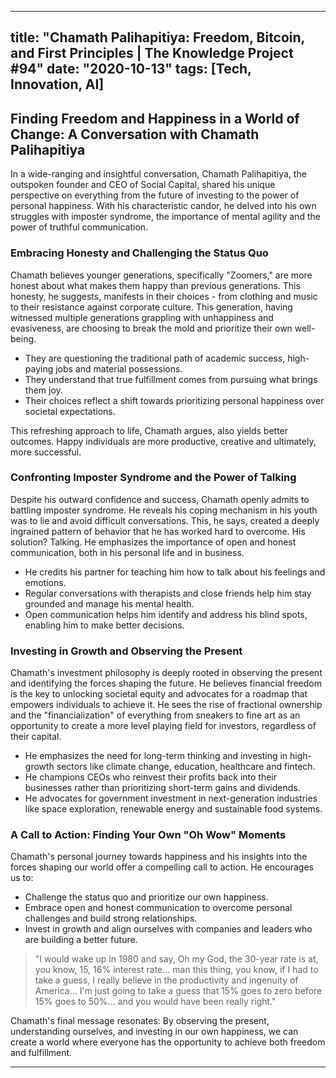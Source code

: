 
---
title: "Chamath Palihapitiya: Freedom, Bitcoin, and First Principles | The Knowledge Project #94"
date: "2020-10-13"
tags: [Tech, Innovation, AI]
---

## Finding Freedom and Happiness in a World of Change: A Conversation with Chamath Palihapitiya

In a wide-ranging and insightful conversation, Chamath Palihapitiya, the outspoken founder and CEO of Social Capital, shared his unique perspective on everything from the future of investing to the power of personal happiness. With his characteristic candor, he delved into his own struggles with imposter syndrome, the importance of mental agility and the power of truthful communication.  

### Embracing Honesty and Challenging the Status Quo

Chamath believes younger generations, specifically "Zoomers," are more honest about what makes them happy than previous generations. This honesty, he suggests, manifests in their choices - from clothing and music to their resistance against corporate culture. This generation, having witnessed multiple generations grappling with unhappiness and evasiveness, are choosing to break the mold and prioritize their own well-being. 

* They are questioning the traditional path of academic success, high-paying jobs and material possessions. 
* They understand that true fulfillment comes from pursuing what brings them joy. 
* Their choices reflect a shift towards prioritizing personal happiness over societal expectations.

This refreshing approach to life, Chamath argues, also yields better outcomes. Happy individuals are more productive, creative and ultimately, more successful. 

### Confronting Imposter Syndrome and the Power of Talking

Despite his outward confidence and success, Chamath openly admits to battling imposter syndrome.  He reveals his coping mechanism in his youth was to lie and avoid difficult conversations. This, he says, created a deeply ingrained pattern of behavior that he has worked hard to overcome. His solution? Talking. He emphasizes the importance of open and honest communication, both in his personal life and in business. 

* He credits his partner for teaching him how to talk about his feelings and emotions. 
* Regular conversations with therapists and close friends help him stay grounded and manage his mental health. 
* Open communication helps him identify and address his blind spots, enabling him to make better decisions.

### Investing in Growth and Observing the Present

Chamath's investment philosophy is deeply rooted in observing the present and identifying the forces shaping the future. He believes financial freedom is the key to unlocking societal equity and advocates for a roadmap that empowers individuals to achieve it. He sees the rise of fractional ownership and the "financialization" of everything from sneakers to fine art as an opportunity to create a more level playing field for investors, regardless of their capital. 

* He emphasizes the need for long-term thinking and investing in high-growth sectors like climate change, education, healthcare and fintech. 
* He champions CEOs who reinvest their profits back into their businesses rather than prioritizing short-term gains and dividends. 
* He advocates for government investment in next-generation industries like space exploration, renewable energy and sustainable food systems.

### A Call to Action: Finding Your Own "Oh Wow" Moments

Chamath's personal journey towards happiness and his insights into the forces shaping our world offer a compelling call to action.  He encourages us to:

* Challenge the status quo and prioritize our own happiness.
* Embrace open and honest communication to overcome personal challenges and build strong relationships.
* Invest in growth and align ourselves with companies and leaders who are building a better future. 

> "I would wake up in 1980 and say, Oh my God, the 30-year rate is at, you know, 15, 16% interest rate... man this thing, you know, if I had to take a guess, I really believe in the productivity and ingenuity of America... I'm just going to take a guess that 15% goes to zero before 15% goes to 50%... and you would have been really right."  

Chamath's final message resonates: By observing the present, understanding ourselves, and investing in our own happiness, we can create a world where everyone has the opportunity to achieve both freedom and fulfillment.

---
        